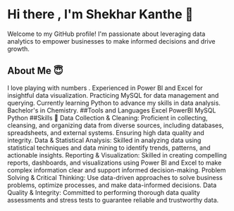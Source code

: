 <h1>Hi there , I'm Shekhar Kanthe 👋</h1>
Welcome to my GitHub profile! I'm passionate about leveraging data analytics to empower businesses to make informed decisions and drive growth.
<h2>About Me 😇</h2>
I love playing with numbers .
Experienced in Power BI and Excel for insightful data visualization.
Practicing MySQL for data management and querying.
Currently learning Python to advance my skills in data analysis.
Bachelor's in Chemistry.
##Tools and Languages
Excel
PowerBI
MySQL
Python
##Skills 💪
Data Collection & Cleaning: Proficient in collecting, cleansing, and organizing data from diverse sources, including databases, spreadsheets, and external systems. Ensuring high data quality and integrity.
Data & Statistical Analysis: Skilled in analyzing data using statistical techniques and data mining to identify trends, patterns, and actionable insights.
Reporting & Visualization: Skilled in creating compelling reports, dashboards, and visualizations using Power BI and Excel to make complex information clear and support informed decision-making.
Problem Solving & Critical Thinking: Use data-driven approaches to solve business problems, optimize processes, and make data-informed decisions.
Data Quality & Integrity: Committed to performing thorough data quality assessments and stress tests to guarantee reliable and trustworthy data.

